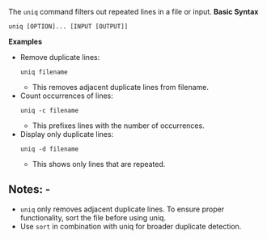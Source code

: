 The `uniq` command filters out repeated lines in a file or input.
**Basic Syntax**
```
uniq [OPTION]... [INPUT [OUTPUT]]
```
**Examples**
- Remove duplicate lines:
  ```
  uniq filename
  ```
  - This removes adjacent duplicate lines from filename.
- Count occurrences of lines:
  ```
  uniq -c filename
  ```
  - This prefixes lines with the number of occurrences.
- Display only duplicate lines:
  ```
  uniq -d filename
  ```
  - This shows only lines that are repeated.

Notes: -
-
- `uniq` only removes adjacent duplicate lines. To ensure proper functionality, sort the file before using uniq.
- Use `sort` in combination with uniq for broader duplicate detection.
